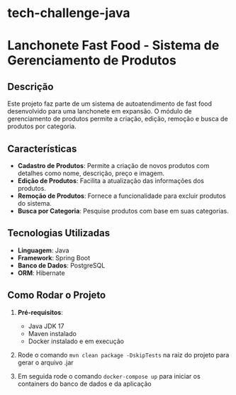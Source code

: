 # tech-challenge-java

# Lanchonete Fast Food - Sistema de Gerenciamento de Produtos

## Descrição

Este projeto faz parte de um sistema de autoatendimento de fast food desenvolvido para uma lanchonete em expansão. O módulo de gerenciamento de produtos permite a criação, edição, remoção e busca de produtos por categoria.

## Características

- **Cadastro de Produtos**: Permite a criação de novos produtos com detalhes como nome, descrição, preço e imagem.
- **Edição de Produtos**: Facilita a atualização das informações dos produtos.
- **Remoção de Produtos**: Fornece a funcionalidade para excluir produtos do sistema.
- **Busca por Categoria**: Pesquise produtos com base em suas categorias.


## Tecnologias Utilizadas

- **Linguagem**: Java
- **Framework**: Spring Boot
- **Banco de Dados**: PostgreSQL
- **ORM**: Hibernate

## Como Rodar o Projeto

1. **Pré-requisitos**:
    - Java JDK 17
    - Maven instalado
    - Docker instalado e em execução

2. Rode o comando `mvn clean package -DskipTests` na raiz do projeto para gerar o arquivo .jar

3. Em seguida rode o comando `docker-compose up` para iniciar os containers do banco de dados e da aplicação

